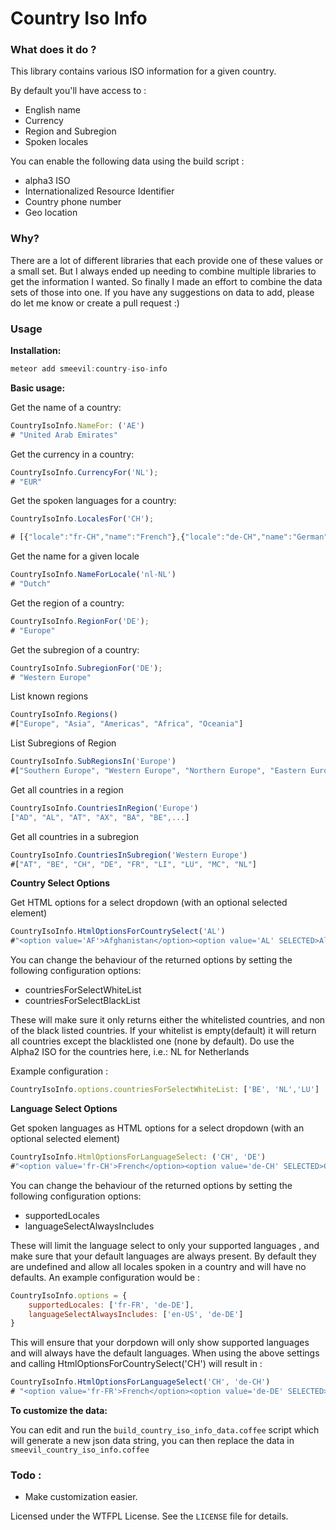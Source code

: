 # Country Iso Info

### What does it do ?

This library contains various ISO information for a given country.

By default you'll have access to :

* English name
* Currency
* Region and Subregion
* Spoken locales

You can enable the following data using the build script : 

* alpha3 ISO
* Internationalized Resource Identifier
* Country phone number 
* Geo location



### Why?

There are a lot of different libraries that each provide one of these values or a small set. But I always ended up needing to combine multiple libraries to get the information I wanted. So finally I made an effort to combine the data sets of those into one. If you have any suggestions on data to add, please do let me know or create a pull request :)

### Usage

**Installation:**

~~~js
meteor add smeevil:country-iso-info
~~~

**Basic usage:**

Get the name of a country:
~~~js
CountryIsoInfo.NameFor: ('AE')
# "United Arab Emirates"
~~~
    
Get the currency in a country:

~~~js
CountryIsoInfo.CurrencyFor('NL');
# "EUR"
~~~

Get the spoken languages for a country:
~~~js
CountryIsoInfo.LocalesFor('CH');

# [{"locale":"fr-CH","name":"French"},{"locale":"de-CH","name":"German"},{"locale":"it-CH","name":"Italian"}]
~~~

Get the name for a given locale
~~~js
CountryIsoInfo.NameForLocale('nl-NL')
# "Dutch"
~~~

Get the region of a country: 
~~~js
CountryIsoInfo.RegionFor('DE');
# "Europe"
~~~

Get the subregion of a country: 
~~~js
CountryIsoInfo.SubregionFor('DE');
# "Western Europe"
~~~

List known regions
~~~js
CountryIsoInfo.Regions()
#["Europe", "Asia", "Americas", "Africa", "Oceania"]
~~~

List Subregions of Region    
~~~js
CountryIsoInfo.SubRegionsIn('Europe')
#["Southern Europe", "Western Europe", "Northern Europe", "Eastern Europe"]
~~~

Get all countries in a region
~~~js
CountryIsoInfo.CountriesInRegion('Europe')
["AD", "AL", "AT", "AX", "BA", "BE",...]
~~~

Get all countries in a subregion
~~~js
CountryIsoInfo.CountriesInSubregion('Western Europe')
#["AT", "BE", "CH", "DE", "FR", "LI", "LU", "MC", "NL"]
~~~

**Country Select Options**

Get HTML options for a select dropdown (with an optional selected element)
~~~js
CountryIsoInfo.HtmlOptionsForCountrySelect('AL')
#"<option value='AF'>Afghanistan</option><option value='AL' SELECTED>Albania</option>..."
~~~

You can change the behaviour of the returned options by setting the following configuration options:

* countriesForSelectWhiteList
* countriesForSelectBlackList

These will make sure it only returns either the whitelisted countries, and non of the black listed countries. If your whitelist is empty(default) it will return all countries except the blacklisted one (none by default). Do use the Alpha2 ISO for the countries here, i.e.: NL for Netherlands

Example configuration : 
~~~js
CountryIsoInfo.options.countriesForSelectWhiteList: ['BE', 'NL','LU']
~~~


**Language Select Options**

Get spoken languages as HTML options for a select dropdown (with an optional selected element)

~~~js
CountryIsoInfo.HtmlOptionsForLanguageSelect: ('CH', 'DE')
#"<option value='fr-CH'>French</option><option value='de-CH' SELECTED>German</option><option value='it-CH'>Italian</option>"
~~~

You can change the behaviour of the returned options by setting the following configuration options:

* supportedLocales
* languageSelectAlwaysIncludes

These will limit the language select to only your supported languages , and make sure that your default languages are always present. By default they are undefined and allow all locales spoken in a country and will have no defaults. An example configuration would be :

~~~js
CountryIsoInfo.options = {
	supportedLocales: ['fr-FR', 'de-DE'], 
	languageSelectAlwaysIncludes: ['en-US', 'de-DE']
}
~~~

This will ensure that your dorpdown will only show supported languages and will always have the default languages. When using the above settings and calling HtmlOptionsForCountrySelect('CH') will result in : 

~~~js
CountryIsoInfo.HtmlOptionsForLanguageSelect('CH', 'de-CH')
# "<option value='fr-FR'>French</option><option value='de-DE' SELECTED>German</option><option value='en-US'>English</option>"
~~~


**To customize the data:**

You can edit and run the ```build_country_iso_info_data.coffee``` script which will generate a new json data string, you can then replace the data in ```smeevil_country_iso_info.coffee```

### Todo :

* Make customization easier.

Licensed under the WTFPL License. See the `LICENSE` file for details.
